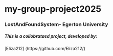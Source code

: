 # my-group-project2025
<h3>LostAndFoundSystem- Egerton University</h3>
<h5>This is a collobrataed project, developed by:  </h5>
[Eliza212] (https://github.com/Eliza212/)
